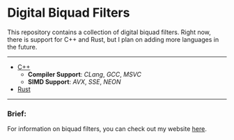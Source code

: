 # Digital Biquad Filters

This repository contains a collection of digital biquad filters. Right now, 
there is support for C++ and Rust, but I plan on adding more languages in the
future.

---

- [C++](cpp/)
    - **Compiler Support**: *CLang*, *GCC*, *MSVC*
    - **SIMD Support**: *AVX*, *SSE*, *NEON*
- [Rust](rust/)

---

### Brief:

For information on biquad filters, you can check out my
website [here](https://atparisi.com/html/digitalBiquadFilter.html). 